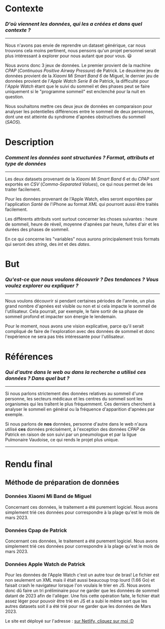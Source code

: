 # Contexte

### _D'où viennent les données, qui les a créées et dans quel contexte ?_

---

Nous n'avons pas envie de reprendre un dataset générique, car nous trouvons cela moins pertinent, nous pensons qu'un projet personnel serait plus intéressant à explorer pour nous autant que pour vous. 😃

Nous avons donc 3 jeux de données. Le premier provient de la machine _CPAP_ (_Continuous Positive Airway Pressure_) de Patrick. Le deuxième jeu de données provient de la _Xiaomi Mi Smart Band 6_ de Miguel, le dernier jeu de données provient de l'_Apple Watch Serie 8_ de Patrick, la difficulté pour l'_Apple Watch_ étant que le suivi du sommeil et des phases peut se faire uniquement si le "programme sommeil" est enclenché pour la nuit en question.

Nous souhaitons mettre ces deux jeux de données en comparaison pour analyser les potentielles différences entre le sommeil de deux personnes, dont une est atteinte du syndrome d'apnées obstructives du sommeil (_SAOS_).

# Description

### _Comment les données sont structurées ? Format, attributs et type de données_

---

Les deux datasets provenant de la _Xiaomi Mi Smart Band 6_ et du _CPAP_ sont exportés en _CSV_ (_Comma-Separated Values_), ce qui nous permet de les traiter facilement.

Pour les données provenant de l'Apple Watch, elles seront exportées par l'application _Santé_ de l'iPhone au format _XML_ qui pourront aussi être traités facilement.

Les différents attributs vont surtout concerner les choses suivantes : heure de sommeil, heure de réveil, moyenne d'apnées par heure, fuites d'air et les durées des phases de sommeil.

En ce qui concerne les "variables" nous aurons principalement trois formats qui seront des _string_, des _int_ et des _dates_.

# But

### _Qu'est-ce que nous voulons découvrir ? Des tendances ? Vous voulez explorer ou expliquer ?_

---

Nous voulons découvrir si pendant certaines périodes de l'année, un plus grand nombre d'apnées est visible ou non et si cela impacte le sommeil de l'utilisateur. Cela pourrait, par exemple, le faire sortir de sa phase de sommeil profond et impacter son énergie le lendemain.

Pour le moment, nous avons une vision explicative, parce qu'il serait compliqué de faire de l'exploration avec des données de sommeil et donc l'expérience ne sera pas très intéressante pour l'utilisateur.

# Références

### _Qui d'autre dans le web ou dans la recherche a utilisé ces données ? Dans quel but ?_

---

Si nous parlons strictement des données relatives au sommeil d'une personne, les secteurs médicaux et les centres du sommeil sont les organismes qui les traîtent le plus fréquemment. Ces derniers cherchent à analyser le sommeil en général ou la fréquence d'apparition d'apnées par exemple.

Si nous parlons de **nos** données, personne d'autre dans le web n'aura utilisé **ces** données précisément, à l'exception des données _CPAP_ de Patrick en raison de son suivi par un pneumologue et par la ligue Pulmonaire Vaudoise, ce qui rends le projet plus unique.

---

# Rendu final

## Méthode de préparation de données

### Données Xiaomi Mi Band de Miguel

Concernant ces données, le traitement a été purement logiciel.
Nous avons simplement trié ces données pour correspondre à la plage qu'est le mois de mars 2023.

### Données Cpap de Patrick

Concernant ces données, le traitement a été purement logiciel.
Nous avons simplement trié ces données pour correspondre à la plage qu'est le mois de mars 2023.

### Données Apple Watch de Patrick

Pour les données de l'Apple Watch c'est un autre tour de bras! Le fichier est non seulement un XML mais il était aussi beaucoup trop lourd (1.66 Go) et faisait crash le navigateur lorsque l'on voulais le trier en JS. Nous avons donc dû faire un tri préliminaire pour ne garder que les données de sommeil datant de 2023 afin de l'alléger. Une fois cette opération faite, le fichier était assez léger pour pouvoir être trié en JS et a subi le même sort que les autres datasets soit il a été trié pour ne garder que les données de Mars 2023.

Le site est déployé sur l'adresse : [sur Netlify, cliquez sur moi :D](https://sleepcompare.netlify.app/)
